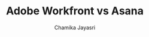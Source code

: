 ---
is_programmatic_layout_6: true
draft: false
title: "Adobe Workfront vs Asana"
snippet: "Adobe Workfront vs Asana"
image:
  src: /images/pseo/adobe-workfront-vs-asana.png
  alt: "project management, team collaboration, productivity, workflow"
publishDate: 2024-12-04
category: ""
author: "Chamika Jayasri"
tags:
  - "Marketing"
  - "Tips"
  - "Project Management"
  - "Team"
tools:
  Asana:
    sub_title: "Simplifying Team Collaboration"
    main_content: "Asana is known for its intuitive interface and straightforward approach to task management. It's perfect for teams looking for a tool that prioritizes simplicity without sacrificing essential project-tracking features. From creating task boards to assigning deadlines, Asana shines in its ability to keep projects moving seamlessly. However, some users find its features limiting when it comes to advanced customization or scalability for larger, more complex workflows."
    features: ["Visual project views, including timelines, boards, and calendars.", "Simple task assignment with due dates and priority levels.", "Integration with tools like Slack, Google Workspace, and Microsoft Teams.", "Easy-to-use mobile app for project updates on the go."]
    analytics_rate: "⭐⭐⭐⭐⭐"
    analytics_review: "Clear and effective"
    customization_rate: "⭐⭐⭐"
    customization_review: "Basic customization"
    collaboration_features_rate: "⭐⭐⭐⭐"
    collaboration_features_review: "Strong collaboration tools"
    self_hosted: false
    open_source: false
    pricing: "Free & Paid plans"
  Adobe Workfront:
    sub_title: "Enterprise-Level Project Management"
    main_content: "Adobe Workfront is designed for larger teams and enterprises that require comprehensive project management solutions. It offers robust tools for planning, collaboration, and reporting, making it ideal for organizations with complex workflows. While it excels in features and integrations, some users may find it less intuitive compared to simpler tools like Asana."
    features: ["Advanced project tracking and reporting capabilities.", "Customizable workflows and approval processes.", "Integration with Adobe Creative Cloud and other enterprise tools.", "Resource management and allocation features."]
    analytics_rate: "⭐⭐⭐⭐⭐"
    analytics_review: "In-depth and insightful"
    customization_rate: "⭐⭐⭐⭐"
    customization_review: "Moderately customizable"
    collaboration_features_rate: "⭐⭐⭐⭐⭐"
    collaboration_features_review: "Excellent for team collaboration"
    self_hosted: true
    open_source: false
    pricing: "Paid plans only"
description: Discover the best project management tools for your business. Compare Asana, Adobe Workfront, and other options to find the perfect fit for your team's needs.
related: [asana-vs-proofhub, asana-vs-microsoft-project, asana-vs-workzone, asana-vs-liquidplanner]
---
